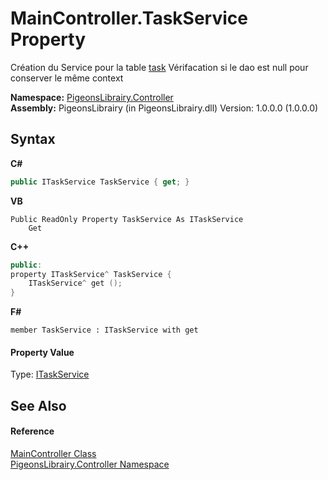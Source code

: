 # MainController.TaskService Property 
 

Création du Service pour la table <a href="ed7fd571-3ebd-bb10-4923-b1c31d5523f3">task</a> Vérifacation si le dao est null pour conserver le même context

**Namespace:**&nbsp;<a href="55678277-c7be-459a-277f-cb45581aba7a">PigeonsLibrairy.Controller</a><br />**Assembly:**&nbsp;PigeonsLibrairy (in PigeonsLibrairy.dll) Version: 1.0.0.0 (1.0.0.0)

## Syntax

**C#**<br />
``` C#
public ITaskService TaskService { get; }
```

**VB**<br />
``` VB
Public ReadOnly Property TaskService As ITaskService
	Get
```

**C++**<br />
``` C++
public:
property ITaskService^ TaskService {
	ITaskService^ get ();
}
```

**F#**<br />
``` F#
member TaskService : ITaskService with get

```


#### Property Value
Type: <a href="5be69dcd-1a49-3a74-40ed-1c29162f234e">ITaskService</a>

## See Also


#### Reference
<a href="ef92cf0e-b93b-f11d-1cad-3caca4231fc8">MainController Class</a><br /><a href="55678277-c7be-459a-277f-cb45581aba7a">PigeonsLibrairy.Controller Namespace</a><br />